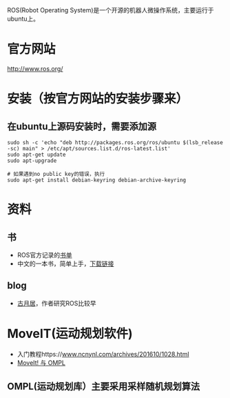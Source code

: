 ROS(Robot Operating System)是一个开源的机器人微操作系统，主要运行于ubuntu上。

# 官方网站
http://www.ros.org/

# 安装（按官方网站的安装步骤来）
## 在ubuntu上源码安装时，需要添加源
```
sudo sh -c 'echo "deb http://packages.ros.org/ros/ubuntu $(lsb_release -sc) main" > /etc/apt/sources.list.d/ros-latest.list'
sudo apt-get update
sudo apt-upgrade

# 如果遇到no public key的错误，执行
sudo apt-get install debian-keyring debian-archive-keyring
``` 

# 资料
## 书
 - ROS官方记录的[书单](http://wiki.ros.org/Books)
 - 中文的一本书，简单上手，[下载链接](https://pan.baidu.com/s/1c3qunG8)

## blog
 - [古月居](http://www.guyuehome.com/)，作者研究ROS比较早

# MoveIT(运动规划软件)
- 入门教程https://www.ncnynl.com/archives/201610/1028.html
- [MoveIt! 与 OMPL](https://blog.csdn.net/improve100/article/details/50619925)
## OMPL(运动规划库）主要采用采样随机规划算法